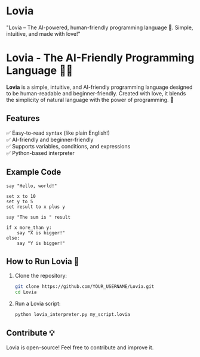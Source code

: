 # Lovia
"Lovia – The AI-powered, human-friendly programming language 💖. Simple, intuitive, and made with love!"
# Lovia - The AI-Friendly Programming Language 💖🤖

**Lovia** is a simple, intuitive, and AI-friendly programming language designed to be human-readable and beginner-friendly. Created with love, it blends the simplicity of natural language with the power of programming. 🚀

## Features
✅ Easy-to-read syntax (like plain English!)  
✅ AI-friendly and beginner-friendly  
✅ Supports variables, conditions, and expressions  
✅ Python-based interpreter  

## Example Code
```lovia
say "Hello, world!"

set x to 10
set y to 5
set result to x plus y

say "The sum is " result

if x more_than y:
    say "X is bigger!"
else:
    say "Y is bigger!"
```

## How to Run Lovia 🚀
1. Clone the repository:
   ```bash
   git clone https://github.com/YOUR_USERNAME/Lovia.git
   cd Lovia
   ```
2. Run a Lovia script:
   ```bash
   python lovia_interpreter.py my_script.lovia
   ```

## Contribute 💡
Lovia is open-source! Feel free to contribute and improve it.




